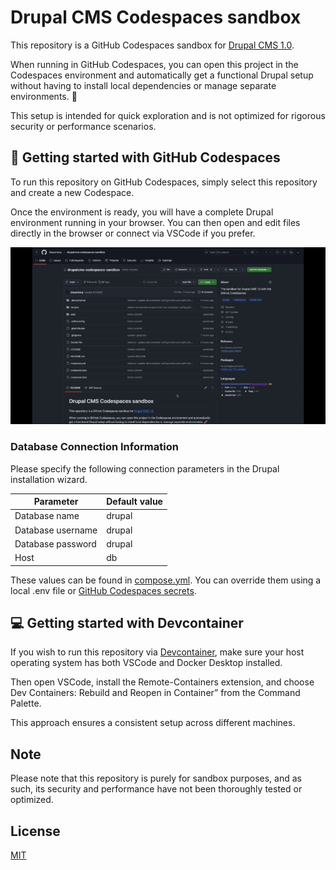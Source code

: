# Drupal CMS Codespaces sandbox

This repository is a GitHub Codespaces sandbox for [Drupal CMS 1.0](https://www.drupal.org/blog/drupal-cms-1-0).

When running in GitHub Codespaces, you can open this project in the Codespaces environment and automatically get a functional Drupal setup without having to install local dependencies or manage separate environments. 🚀

This setup is intended for quick exploration and is not optimized for rigorous security or performance scenarios.

## 🚀 Getting started with GitHub Codespaces

To run this repository on GitHub Codespaces, simply select this repository and create a new Codespace.

Once the environment is ready, you will have a complete Drupal environment running in your browser. You can then open and edit files directly in the browser or connect via VSCode if you prefer.

![demo](https://github.com/blauerberg/drupalcms-codespaces-sandbox/blob/main/assets/demo.gif?raw=true)

### Database Connection Information

Please specify the following connection parameters in the Drupal installation wizard.

| Parameter         | Default value  |
|-------------------|----------------|
| Database name     | drupal         |
| Database username | drupal         |
| Database password | drupal         |
| Host              | db             |

These values can be found in [compose.yml](compose.yml). You can override them using a local .env file or [GitHub Codespaces secrets](https://docs.github.com/en/codespaces/managing-your-codespaces/managing-your-account-specific-secrets-for-github-codespaces).

## 💻 Getting started with Devcontainer

If you wish to run this repository via [Devcontainer](https://code.visualstudio.com/docs/devcontainers/containers), make sure your host operating system has both VSCode and Docker Desktop installed.

Then open VSCode, install the Remote-Containers extension, and choose Dev Containers: Rebuild and Reopen in Container” from the Command Palette.

This approach ensures a consistent setup across different machines.

## Note

Please note that this repository is purely for sandbox purposes, and as such, its security and performance have not been thoroughly tested or optimized.

## License

[MIT](LICENSE)
